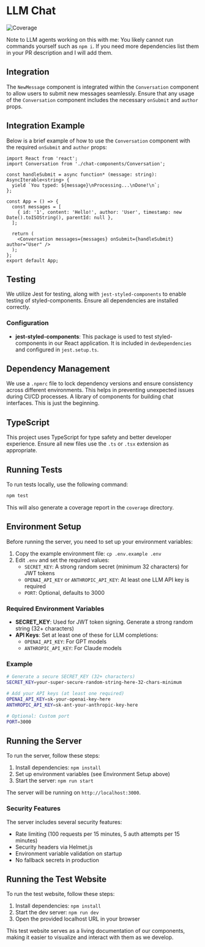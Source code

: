 # LLM Chat

![Coverage](https://codecov.io/gh/jakethekoenig/llm-chat/branch/main/graph/badge.svg)

Note to LLM agents working on this with me: You likely cannot run commands yourself such as `npm i`. If you need more dependencies list them in your PR description and I will add them.

## Integration

The `NewMessage` component is integrated within the `Conversation` component to allow users to submit new messages seamlessly. Ensure that any usage of the `Conversation` component includes the necessary `onSubmit` and `author` props.

## Integration Example

Below is a brief example of how to use the `Conversation` component with the required `onSubmit` and `author` props:

```tsx
import React from 'react';
import Conversation from './chat-components/Conversation';

const handleSubmit = async function* (message: string): AsyncIterable<string> {
  yield `You typed: ${message}\nProcessing...\nDone!\n`;
};

const App = () => {
  const messages = [
    { id: '1', content: 'Hello!', author: 'User', timestamp: new Date().toISOString(), parentId: null },
  ];

  return (
    <Conversation messages={messages} onSubmit={handleSubmit} author="User" />
  );
};
export default App;
```

## Testing

We utilize Jest for testing, along with `jest-styled-components` to enable testing of styled-components. Ensure all dependencies are installed correctly.

### Configuration

- **jest-styled-components**: This package is used to test styled-components in our React application. It is included in `devDependencies` and configured in `jest.setup.ts`.

## Dependency Management

We use a `.npmrc` file to lock dependency versions and ensure consistency across different environments. This helps in preventing unexpected issues during CI/CD processes.
A library of components for building chat interfaces. This is just the beginning.

## TypeScript

This project uses TypeScript for type safety and better developer experience. Ensure all new files use the `.ts` or `.tsx` extension as appropriate.

## Running Tests

To run tests locally, use the following command:

```bash
npm test
```

This will also generate a coverage report in the `coverage` directory.

## Environment Setup

Before running the server, you need to set up your environment variables:

1. Copy the example environment file: `cp .env.example .env`
2. Edit `.env` and set the required values:
   - `SECRET_KEY`: A strong random secret (minimum 32 characters) for JWT tokens
   - `OPENAI_API_KEY` or `ANTHROPIC_API_KEY`: At least one LLM API key is required
   - `PORT`: Optional, defaults to 3000

### Required Environment Variables

- **SECRET_KEY**: Used for JWT token signing. Generate a strong random string (32+ characters)
- **API Keys**: Set at least one of these for LLM completions:
  - `OPENAI_API_KEY`: For GPT models
  - `ANTHROPIC_API_KEY`: For Claude models

### Example

```bash
# Generate a secure SECRET_KEY (32+ characters)
SECRET_KEY=your-super-secure-random-string-here-32-chars-minimum

# Add your API keys (at least one required)
OPENAI_API_KEY=sk-your-openai-key-here
ANTHROPIC_API_KEY=sk-ant-your-anthropic-key-here

# Optional: Custom port
PORT=3000
```

## Running the Server

To run the server, follow these steps:

1. Install dependencies: `npm install`
2. Set up environment variables (see Environment Setup above)
3. Start the server: `npm run start`

The server will be running on `http://localhost:3000`.

### Security Features

The server includes several security features:
- Rate limiting (100 requests per 15 minutes, 5 auth attempts per 15 minutes)
- Security headers via Helmet.js
- Environment variable validation on startup
- No fallback secrets in production

## Running the Test Website

To run the test website, follow these steps:

1. Install dependencies: `npm install`
2. Start the dev server: `npm run dev`
3. Open the provided localhost URL in your browser

This test website serves as a living documentation of our components, making it easier to visualize and interact with them as we develop.